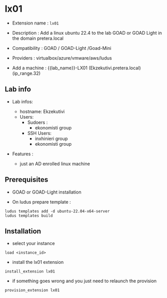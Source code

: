 # lx01

- Extension name : `lx01`
- Description : Add a linux ubuntu 22.4 to the lab GOAD or GOAD Light in the domain pretera.local
- Compatibility  : GOAD / GOAD-Light /Goad-Mini 
- Providers : virtualbox/azure/vmware/aws/ludus

- Add a machine  : {{lab_name}}-LX01 (Ekzekutivi.pretera.local)  (ip_range.32)

## Lab info
- Lab infos:
    - hostname: Ekzekutivi 
    - Users:
        - Sudoers :
            - ekonomisti group
        - SSH Users:
            - inxhinieri group
            - ekonomisti group

- Features :
    - just an AD enrolled linux machine

## Prerequisites

- GOAD or GOAD-Light installation

- On ludus prepare template :
```
ludus templates add -d ubuntu-22.04-x64-server
ludus templates build
```

## Installation

- select your instance
```
load <instance_id>
```

- install the lx01 extension
```
install_extension lx01
```

- if something goes wrong and you just need to relaunch the provision
```
provision_extension lx01
```
